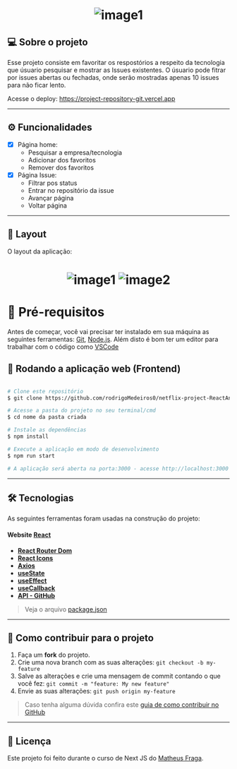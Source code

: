 <h1 align="center">
  
![image1](https://github.com/rodrigoMedeiros0/project-repositoryGIT/assets/97979883/9b0c14cc-96e0-4ef3-aac0-aa0492db8e73)

</h1>



## 💻 Sobre o projeto

Esse projeto consiste em favoritar os respostórios a respeito da tecnologia que úsuario pesquisar e mostrar as Issues existentes. O úsuario pode fitrar por issues abertas ou fechadas, onde serão mostradas apenas 10 issues para não ficar lento. 

Acesse  o deploy: https://project-repository-git.vercel.app

---

## ⚙️ Funcionalidades

- [x] Página home:
  - Pesquisar a empresa/tecnologia 
  - Adicionar dos favoritos
  - Remover dos favoritos
- [x] Página Issue:
  - Filtrar pos status
  - Entrar no repositório da issue 
  - Avançar página
  - Voltar página
  
---

## 🎨 Layout

O layout da aplicação:

<h1 align="center">
  
![image1](https://github.com/rodrigoMedeiros0/project-repositoryGIT/assets/97979883/9b0c14cc-96e0-4ef3-aac0-aa0492db8e73)
![image2](https://github.com/rodrigoMedeiros0/project-repositoryGIT/assets/97979883/0cf1910a-cf98-46a5-a169-c91293b79a46)

</h1>

# 🚀 Pré-requisitos

Antes de começar, você vai precisar ter instalado em sua máquina as seguintes ferramentas:
[Git](https://git-scm.com), [Node.js](https://nodejs.org/en/). 
Além disto é bom ter um editor para trabalhar com o código como [VSCode](https://code.visualstudio.com/)


## 🧭 Rodando a aplicação web (Frontend)

```bash

# Clone este repositório
$ git clone https://github.com/rodrigoMedeiros0/netflix-project-ReactAndFirebase.git](https://github.com/rodrigoMedeiros0/project-repositoryGIT)

# Acesse a pasta do projeto no seu terminal/cmd
$ cd nome da pasta criada

# Instale as dependências
$ npm install

# Execute a aplicação em modo de desenvolvimento
$ npm run start

# A aplicação será aberta na porta:3000 - acesse http://localhost:3000

```

---

## 🛠 Tecnologias

As seguintes ferramentas foram usadas na construção do projeto:

#### **Website**  [React](https://reactjs.org/)  

-   **[React Router Dom](https://github.com/ReactTraining/react-router/tree/master/packages/react-router-dom)**
-   **[React Icons](https://react-icons.github.io/react-icons/)**
-   **[Axios](https://github.com/axios/axios)**
-   **[useState](https://legacy.reactjs.org/docs/hooks-reference.html#usestate)**
-   **[useEffect](https://legacy.reactjs.org/docs/hooks-reference.html#useeffect)**
-   **[useCallback](https://react.dev/reference/react/useCallback)**
-   **[API - GitHub](https://api.github.com)**




> Veja o arquivo  [package.json](https://github.com/rodrigoMedeiros0/project-repositoryGIT/blob/main/package.json)

---

## 💪 Como contribuir para o projeto

1. Faça um **fork** do projeto.
2. Crie uma nova branch com as suas alterações: `git checkout -b my-feature`
3. Salve as alterações e crie uma mensagem de commit contando o que você fez: `git commit -m "feature: My new feature"`
4. Envie as suas alterações: `git push origin my-feature`
> Caso tenha alguma dúvida confira este [guia de como contribuir no GitHub](./CONTRIBUTING.md)

---

## 📝 Licença

Este projeto foi feito durante o curso de Next JS do [Matheus Fraga](https://www.udemy.com/user/matheus-fraga-2/).
